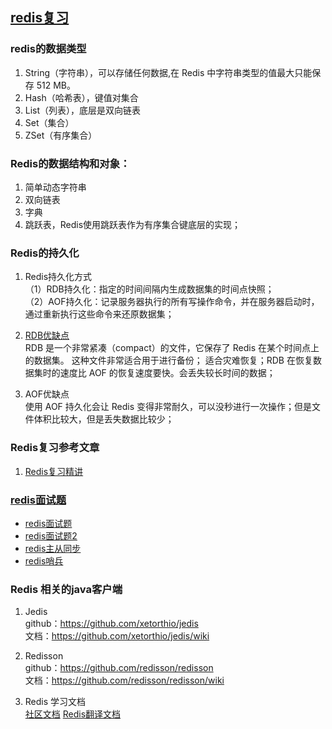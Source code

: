 ## [redis复习](http://wiki.jikexueyuan.com/project/redis/)

### redis的数据类型
1. String（字符串），可以存储任何数据,在 Redis 中字符串类型的值最大只能保存 512 MB。
2. Hash（哈希表），键值对集合
3. List（列表），底层是双向链表
4. Set（集合）
5. ZSet（有序集合）


### Redis的数据结构和对象：
1. 简单动态字符串
2. 双向链表
3. 字典
4. 跳跃表，Redis使用跳跃表作为有序集合键底层的实现；

### Redis的持久化
1. Redis持久化方式<br/>
（1）RDB持久化：指定的时间间隔内生成数据集的时间点快照；<br/>
（2）AOF持久化：记录服务器执行的所有写操作命令，并在服务器启动时，通过重新执行这些命令来还原数据集；

2. [RDB优缺点](http://redis.cn/topics/persistence.html) <br/>
RDB 是一个非常紧凑（compact）的文件，它保存了 Redis 在某个时间点上的数据集。 这种文件非常适合用于进行备份；
适合灾难恢复；RDB 在恢复数据集时的速度比 AOF 的恢复速度要快。会丢失较长时间的数据；
3. AOF优缺点<br/>
使用 AOF 持久化会让 Redis 变得非常耐久，可以没秒进行一次操作；但是文件体积比较大，但是丢失数据比较少；

### Redis复习参考文章
1. [Redis复习精讲](http://blog.jobbole.com/114050/?utm_source=blog.jobbole.com&utm_medium=relatedPosts)


### [redis面试题](https://mp.weixin.qq.com/s?__biz=MzAwMDU1MTE1OQ==&mid=2653549993&idx=1&sn=27240c1aa611c352a487ecee8ded050b&chksm=813a6431b64ded27fd43bd07d5245b672a6e03e7b7d4482ccef58510d97dfadc39d82d257416&mpshare=1&scene=23&srcid=07247wQ3gUtqXo3EEDXNgcVk%23rd)
- [redis面试题](https://mp.weixin.qq.com/s?__biz=MzAwMDU1MTE1OQ==&mid=2653549993&idx=1&sn=27240c1aa611c352a487ecee8ded050b&chksm=813a6431b64ded27fd43bd07d5245b672a6e03e7b7d4482ccef58510d97dfadc39d82d257416&mpshare=1&scene=23&srcid=07247wQ3gUtqXo3EEDXNgcVk%23rd)
- [redis面试题2](https://mp.weixin.qq.com/s?__biz=MzI4NTA1MDEwNg==&mid=2650768368&idx=1&sn=61972539ec7b0a0b68cce5f127174ae6&chksm=f3f93665c48ebf7322943d1974f63e883488c60bbb2e4414bccf6dfe9d8489ad58e1557ae270&mpshare=1&scene=23&srcid=0625sJRHndesZGlMHGPWxNZK%23rd)
- [redis主从同步](https://www.kancloud.cn/mayan0718/php/515287)
- [redis哨兵](https://juejin.im/post/5b7d226a6fb9a01a1e01ff64)

### Redis 相关的java客户端
1. Jedis <br/>
    github：https://github.com/xetorthio/jedis <br/>
    文档：https://github.com/xetorthio/jedis/wiki <br/>

2. Redisson <br/>
    github：https://github.com/redisson/redisson <br/>
    文档：https://github.com/redisson/redisson/wiki <br/>
    
3. Redis 学习文档<br/>
    [社区文档](http://redis.cn/documentation.html)
    [Redis翻译文档](http://doc.redisfans.com/index.html)


